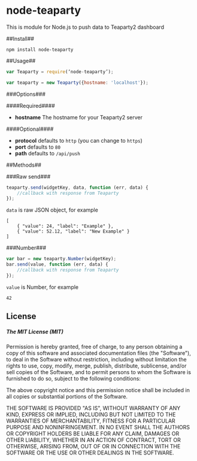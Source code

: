 # node-teaparty

This is module for Node.js to push data to Teaparty2 dashboard

##Install##

```
npm install node-teaparty
```

##Usage##

```js
var Teaparty = require(‘node-teaparty’);

var teaparty = new Teaparty({hostname: 'localhost'});
```

###Options###

####Required####
* **hostname** The hostname for your Teaparty2 server

####Optional####
* **protocol** defaults to `http` (you can change to `https`)
* **port** defaults to `80`
* **path** defaults to `/api/push`

##Methods##

###Raw send###
```js
teaparty.send(widgetKey, data, function (err, data) {
    //callback with response from Teaparty
});

```

`data` is raw JSON object, for example 

```
[ 
	{ "value": 24, "label": "Example" }, 
	{ "value": 52.12, "label": "New Example" } 
]
```

###Number###
```js
var bar = new teaparty.Number(widgetKey);
bar.send(value, function (err, data) {
    //callback with response from Teaparty
});

```
`value` is Number, for example

```
42
```

## License

##### The MIT License (MIT)

Permission is hereby granted, free of charge, to any person obtaining a copy of
this software and associated documentation files (the "Software"), to deal in
the Software without restriction, including without limitation the rights to
use, copy, modify, merge, publish, distribute, sublicense, and/or sell copies of
the Software, and to permit persons to whom the Software is furnished to do so,
subject to the following conditions:

The above copyright notice and this permission notice shall be included in all
copies or substantial portions of the Software.

THE SOFTWARE IS PROVIDED "AS IS", WITHOUT WARRANTY OF ANY KIND, EXPRESS OR
IMPLIED, INCLUDING BUT NOT LIMITED TO THE WARRANTIES OF MERCHANTABILITY, FITNESS
FOR A PARTICULAR PURPOSE AND NONINFRINGEMENT. IN NO EVENT SHALL THE AUTHORS OR
COPYRIGHT HOLDERS BE LIABLE FOR ANY CLAIM, DAMAGES OR OTHER LIABILITY, WHETHER
IN AN ACTION OF CONTRACT, TORT OR OTHERWISE, ARISING FROM, OUT OF OR IN
CONNECTION WITH THE SOFTWARE OR THE USE OR OTHER DEALINGS IN THE SOFTWARE.
